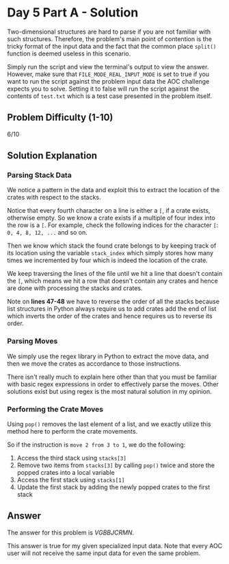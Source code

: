 # Day 5 Part A - Solution

Two-dimensional structures are hard to parse if you are not familiar with such structures. Therefore, the problem's 
main point of contention is the tricky format of the input data and the fact that the common place `split()` function is 
deemed useless in this scenario.


Simply run the script and view the terminal's output to view the answer. However, make sure that 
`FILE_MODE_REAL_INPUT_MODE` is set to true if you want to run the script against the problem input data the AOC challenge 
expects you to solve. Setting it to false will run the script against the contents of `test.txt` which is a 
test case presented in the problem itself. 

## Problem Difficulty (1-10)

6/10

## Solution Explanation

### Parsing Stack Data

We notice a pattern in the data and exploit this to extract the location of the crates with respect to the stacks.

Notice that every fourth character on a line is either a `[`, if a crate exists, otherwise empty. So we 
know a crate exists if a multiple of four index into the row is a `[`. For example, check the following indices for the 
character `[`: `0, 4, 8, 12, ...` and so on.

Then we know which stack the found crate belongs to by keeping track of its location using the variable `stack_index`
which simply stores how many times we incremented by four which is indeed the location of the crate.

We keep traversing the lines of the file until we hit a line that doesn't contain the `[`, which means
we hit a row that doesn't contain any crates and hence are done with processing the stacks and crates.

Note on **lines 47-48** we have to reverse the order of all the stacks because list structures in Python always require
us to add crates add the end of list which inverts the order of the crates and hence requires us to reverse its order.

### Parsing Moves

We simply use the regex library in Python to extract the move data, and then we move the crates as accordance to those
instructions.

There isn't really much to explain here other than that you must be familiar with basic regex expressions in order
to effectively parse the moves. Other solutions exist but using regex is the most natural solution in my opinion. 

### Performing the Crate Moves

Using `pop()` removes the last element of a list, and we exactly utilize this method here to perform the crate movements.

So if the instruction is `move 2 from 3 to 1`, we do the following:

1. Access the third stack using `stacks[3]`
2. Remove two items from `stacks[3]` by calling `pop()` twice and store the popped crates into a local variable
3. Access the first stack using `stacks[1]`
4. Update the first stack by adding the newly popped crates to the first stack

## Answer

The answer for this problem is *VGBBJCRMN*.

This answer is true for my given specialized input data. Note that every AOC user will not receive the
same input data for even the same problem.